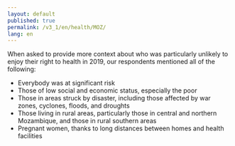 ```yaml
---
layout: default
published: true
permalink: /v3_1/en/health/MOZ/
lang: en
---
```

When asked to provide more context about who was particularly unlikely to enjoy their right to health in 2019, our respondents mentioned all of the following:

-	Everybody was at significant risk
-	Those of low social and economic status, especially the poor
-	Those in areas struck by disaster, including those affected by war zones, cyclones, floods, and droughts
-	Those living in rural areas, particularly those in central and northern Mozambique, and those in rural southern areas
-	Pregnant women, thanks to long distances between homes and health facilities
